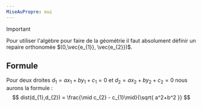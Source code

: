 ```yaml
---
MiseAuPropre: oui
---
```


>[!important]
>Pour utiliser l'algèbre pour faire de la géométrie il faut absolument définir un repaire orthonomée $(0,\vec{e_{1}}, \vec{e_{2}})$.

## Formule
Pour deux droites $d_{1} = ax_{1} + by_{1} + c_{1} = 0$ et $d_{2} = ax_{2} + by_{2} + c_{2} = 0$ nous aurons la formule :
$$
dist(d_{1},d_{2}) = \frac{\mid c_{2} - c_{1}\mid}{\sqrt{ a^2+b^2 }}
$$
